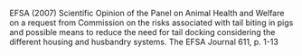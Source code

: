 EFSA (2007) Scientific Opinion of the Panel on Animal Health and Welfare on a request from Commission on the risks associated with tail biting in pigs and possible means to reduce the need for tail docking considering the different housing and husbandry systems. The EFSA Journal 611, p. 1-13